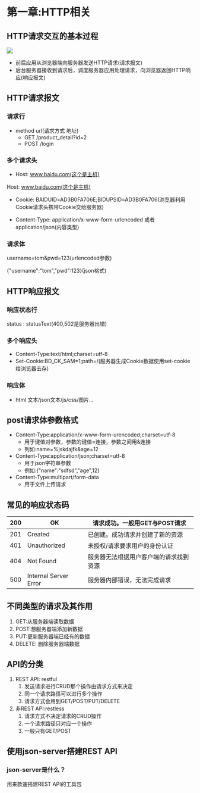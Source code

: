 # 第一章:HTTP相关

## HTTP请求交互的基本过程

![](\images\HTTP请求交互的基本过程.png)

+ 前后应用从浏览器端向服务器发送HTTP请求(请求报文)
+ 后台服务器接收到请求后，调度服务器应用处理请求，向浏览器返回HTTP响应(响应报文)

##  HTTP请求报文

### 请求行

+ method url(请求方式 地址)
  + GET  /product_detail?id=2
  + POST /login

### 多个请求头

+ Host: www.baidu.com(这个是主机)

Host: www.baidu.com(这个是主机)

+ Cookie: BAIDUID=AD3B0FA706E;BIDUPSID=AD3B0FA706(浏览器利用Cookie请求头携带Cookie交给服务器)

+ Content-Type: application/x-www-form-urlencoded 或者 application/json(内容类型)

### 请求体

username=tom&pwd=123(urlencoded参数)

{"username":"tom","pwd":123}(json格式)

## HTTP响应报文

### 响应状态行 

status : statusText(400,502是服务器出错)

### 多个响应头

+ Content-Type:text/html;charset=utf-8
+ Set-Cookie:BD_CK_SAM=1;path=/(服务器生成Cookie数据使用set-cookie给浏览器去存)

### 响应体

+ html 文本/json文本/js/css/图片...

## post请求体参数格式

+ Content-Type:application/x-www-form-urencoded;charset=utf-8
  + 用于键值对参数，参数的键值=连接，参数之间用&连接
  + 列如:name=%jskdajfk&age=12
+ Content-Type:application/json;charset=utf-8
  + 用于json字符串参数
  + 例如:{"name":"sdfsd","age",12}
+ Content-Type:multipart/form-data
  + 用于文件上传请求

## 常见的响应状态码

| 200  | OK                    | 请求成功。一般用GET与POST请求          |
| ---- | --------------------- | -------------------------------------- |
| 201  | Created               | 已创建。成功请求并创建了新的资源       |
| 401  | Unauthorized          | 未授权/请求要求用户的身份认证          |
| 404  | Not Found             | 服务器无法根据用户客户端的请求找到资源 |
| 500  | Internal Server Error | 服务器内部错误，无法完成请求           |

## 不同类型的请求及其作用

1. GET:从服务器端读取数据
2. POST:想服务器端添加新数据
3. PUT:更新服务器端已经有的数据
4. DELETE: 删除服务器端数据

## API的分类

1. REST API: restful
   1. 发送请求进行CRUD那个操作由请求方式来决定
   2. 同一个请求路径可以进行多个操作
   3. 请求方式会用到GET/POST/PUT/DELETE
2. 非REST API:restless
   1. 请求方式不决定请求的CRUD操作
   2. 一个请求路径只对应一个操作
   3. 一般只有GET/POST

## 使用json-server搭建REST API

### json-server是什么？

用来款速搭建REST API的工具包